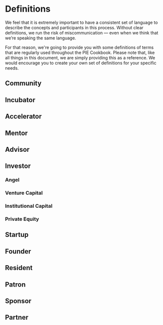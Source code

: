 # Definitions

We feel that it is extremely important to have a consistent set of language to describe the concepts and participants in this process. Without clear definitions, we run the risk of miscommunication — even when we think that we’re speaking the same language.

For that reason, we're going to provide you with some definitions of terms that are regularly used throughout the PIE Cookbook. Please note that, like all things in this document, we are simply providing this as a reference. We would encourage you to create your own set of definitions for your specific needs.

## Community
## Incubator
## Accelerator
## Mentor
## Advisor
## Investor
### Angel
### Venture Capital
### Institutional Capital
### Private Equity
## Startup
## Founder
## Resident
## Patron
## Sponsor
## Partner
